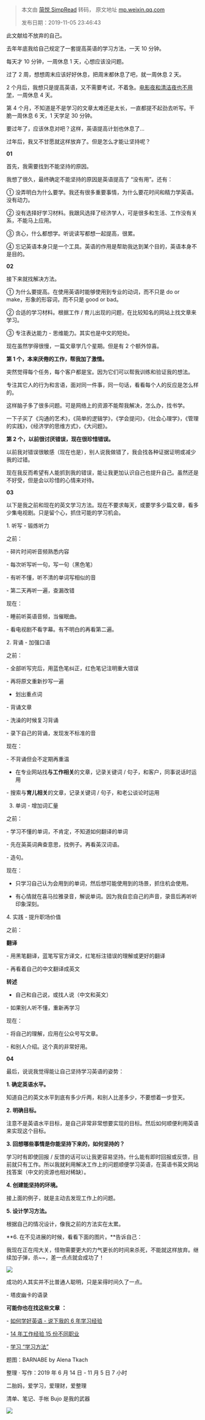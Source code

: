 > 本文由 [简悦 SimpRead](http://ksria.com/simpread/) 转码， 原文地址 [mp.weixin.qq.com](https://mp.weixin.qq.com/s?__biz=MzIwMzA5NTI3NQ==&mid=2649903291&idx=1&sn=7d724fc5c800dec525d7926815919576&chksm=8ed25d3fb9a5d4299d39a12287dfab46164c8ffe087a4cb601094ae1c1185abb87e1f295ee2a&scene=21#wechat_redirect)
>
> 发布日期：2019-11-05 23:46:43



此文献给不放弃的自己。

去年年底我给自己规定了一套提高英语的学习方法，一天 10 分钟。

每天才 10 分钟，一周休息 1 天，心想应该没问题。

过了 2 周，想想周末应该好好休息，把周末都休息了吧，就一周休息 2 天。

2 个月后，我想只是提高英语，又不需要考试，不着急。[电影夜和清洁夜也不用学](http://mp.weixin.qq.com/s?__biz=MzIwMzA5NTI3NQ==&mid=2649902378&idx=1&sn=5aa284353d0b6a314bbc9cc8d8ba11fc&chksm=8ed240aeb9a5c9b801757a1fa7b1738ce1224f4b7ebb86a37dd210651217396a730a1e493844&scene=21#wechat_redirect)，一周休息 4 天。

第 4 个月，不知道是不是学习的文章太难还是太长，一直都提不起劲去听写。干脆一周休息 6 天，1 天学足 30 分钟。

要过年了，应该休息对吧？这样，英语提高计划也休息了...

过年后，我又不甘愿就这样放弃了。但是怎么才能让坚持呢？

**01**

  

首先，我需要找到不能坚持的原因。

我想了很久，最终确定不能坚持的原因是英语提高了 “没有用”。还有：

① 没弄明白为什么要学。我还有很多重要事情，为什么要花时间和精力学英语。没有动力。

② 没有选择好学习材料。我跟风选择了经济学人，可是很多和生活、工作没有关系，不能马上应用。

③ 贪心，什么都想学。听说读写都想一起提高，很累。

④ 忘记英语本身只是一个工具。英语的作用是帮助我达到某个目的，英语本身不是目的。

**02**

  

接下来就找解决方法。

① 为什么要提高。在使用英语时能够使用到专业的动词，而不只是 do or make，形象的形容词，而不只是 good or bad。

② 合适的学习材料。根据工作 / 育儿出现的问题，在比较知名的网站上找文章来学习。

③ 专注表达能力 - 思维能力。其实也是中文的短处。

现在虽然学得很慢，一篇文章学几个星期。但是有 2 个额外惊喜。

**第 1 个，本来厌倦的工作，帮我加了激情。**

突然觉得每个任务，每个客户都是宝。因为它们可以帮我训练和验证我的想法。

专注其它人的行为和言语，面对同一件事，同一句话，看看每个人的反应是怎么样的。

这样脑子多了很多问题。可是网络上的资源不能帮我解决，怎么办，找书学。

一下子买了《沟通的艺术》，《简单的逻辑学》，《学会提问》，《社会心理学》，《管理的实践》，《经济学的思维方式》，《大问题》。

**第 2 个，以前很讨厌错误，现在很珍惜错误。**

以前我对错误很敏感（现在也是），别人说我做错了，我会找各种证据证明或减少我的过错。

现在我反而希望有人能抓到我的错误，能让我更加认识自己也提升自己。虽然还是不好受，但是会以珍惜的心情来对待。  

**03**

  

以下是我之前和现在的英文学习方法。现在不要求每天，或要学多少篇文章，看多少集电视剧。只是留个心，抓住可能的学习机会。

1. 听写 - 锻炼听力

  

之前：

- 碎片时间听音频熟悉内容

- 每次听写听一句，写一句（黑色笔）  

- 有听不懂，听不清的单词写相似的音

- 第二天再听一遍，查漏改错  

现在：

- 睡前听英语音频，当催眠曲。

- 看电视剧不看字幕。有不明白的再看第二遍。

2. 背诵 - 加强口语

  

之前：  

- 全部听写完后，用蓝色笔纠正，红色笔记注明重大错误

- 再将原文重新抄写一遍

- 划出重点词

- 背诵文章

- 洗澡的时候复习背诵

- 录下自己的背诵，发现发不标准的音

现在：

- 不背诵但会不定期再重温

- 在专业网站找**与工作相关**的文章，记录关键词 / 句子，和客户，同事说话时运用

- 搜索与**育儿相关**的文章，记录关键词 / 句子，和老公谈论时运用

3. 单词 - 增加词汇量

  

之前：  

- 学习不懂的单词，不肯定，不知道如何翻译的单词

- 先在英英词典查意思，找例子。再看英汉词语。

- 造句。

现在：

- 只学习自己认为会用到的单词，然后想可能使用到的场景，抓住机会使用。

- 有心情就在喜马拉雅录音，解说单词。因为我自恋自己的声音，录音后再听听印象深刻。

4. 实践 - 提升职场价值

  

之前：  

**翻译**

- 用黑笔翻译，蓝笔写官方译文，红笔标注错误的理解或更好的翻译

- 再看着自己的中文翻译成英文

**转述**

- 自己和自己说，或找人说（中文和英文）

- 如果别人听不懂，重新再学习

现在：

- 将自己的理解，应用在公众号写文章。

- 和别人介绍。这个真的非常好用。

**04**

  

最后，说说我觉得能让自己坚持学习英语的姿势：  

**1. 确定英语水平。**

知道自己的英文水平到底有多少斤两，和别人比差多少，不要想着一步登天。

**2. 明确目标。**

注意不是英语水平目标，是自己非常非常想要实现的目标。然后如何顺便利用英语来实现这个目标。

**3. 回想哪些事情是你能坚持下来的，如何坚持的？**  

学习时有即使回报 / 反馈的话可以让我更容易坚持。什么能有即时回报或反馈，目前就只有工作。所以我就利用解决工作上的问题顺便学习英语，在英语书英文网站找答案（中文的资源也相对稀缺）。

**4. 创建能坚持的环境。**

接上面的例子，就是主动去发现工作上的问题。

**5. 设计学习方法。**

根据自己的情况设计，像我之前的方法实在太累。

**6. 在不见进展的时候，看看下面的图片。**告诉自己：

我现在正在闯大关，怪物需要更大的力气更长的时间来杀死，不能就这样放弃。继续加子弹，杀~~，差一点点就会成功了！

![](https://mmbiz.qpic.cn/mmbiz_jpg/2qRZ6oIialECjLibzCicZlS6sEmia7G5NH578licuKFbGO30EdLbAfZibm9HnibZGarJicWfpTxStF8NicLZS0GhADteoEQ/640?wx_fmt=jpeg)

成功的人其实并不比普通人聪明，只是呆得时间久了一点。

- 塔皮幽卡的语录

  

  

 **可能你也在找这些文章** **：**

- [如何学好英语 - 说下我的 6 年学习经验](http://mp.weixin.qq.com/s?__biz=MzIwMzA5NTI3NQ==&mid=2649902534&idx=1&sn=87623584172466f32ee8dc8c8dde5af0&chksm=8ed24042b9a5c954cec102b51ab0d799bba9cb2b8e28e8baff7417529b6e194398e97c7ab3d3&scene=21#wechat_redirect)

- [14 年工作经验 15 份不同职业](http://mp.weixin.qq.com/s?__biz=MzIwMzA5NTI3NQ==&mid=2649902250&idx=1&sn=f6fbe8488605376eeb1eba3495da4207&chksm=8ed2412eb9a5c83809eb755ad6d800f40637afc437b72c9841cd53802d94a0a996eb8604694c&scene=21#wechat_redirect)

- [学习 “学习方法”](http://mp.weixin.qq.com/s?__biz=MzIwMzA5NTI3NQ==&mid=2649902868&idx=1&sn=4fe60e62e3e208043f8a2c72b9607847&chksm=8ed24290b9a5cb86acec390b52fe4fb9d722c9cd1dd3ac64c61945a32d08b04ec8117b2716d1&scene=21#wechat_redirect)

题图：BARNABE by Alena Tkach

整理 · 写作：2019 年 6 月 14 日 - 11 月 5 日 7 小时

二胎妈，爱学习，爱理财，爱整理 

清单、笔记、手帐 Bujo 是我的武器

![](https://mmbiz.qpic.cn/mmbiz_jpg/2qRZ6oIialEDz1icRtp1wYatVs1NCwToFzw7SN4R0kRECvXClxm4n9A6dzummiaoj4HQvibz2w86g7JZg7icHNmuic4A/640?wx_fmt=jpeg)